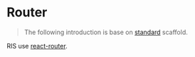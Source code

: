 # Router

> The following introduction is base on [standard](https://github.com/risjs/create-ris/tree/master/template/standard) scaffold.

RIS use [react-router](https://github.com/ReactTraining/react-router).

